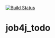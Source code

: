[![Build Status](https://app.travis-ci.com/SlartiBartFast-art/job4j_todo.svg?branch=main)](https://app.travis-ci.com/SlartiBartFast-art/job4j_todo)


# job4j_todo


